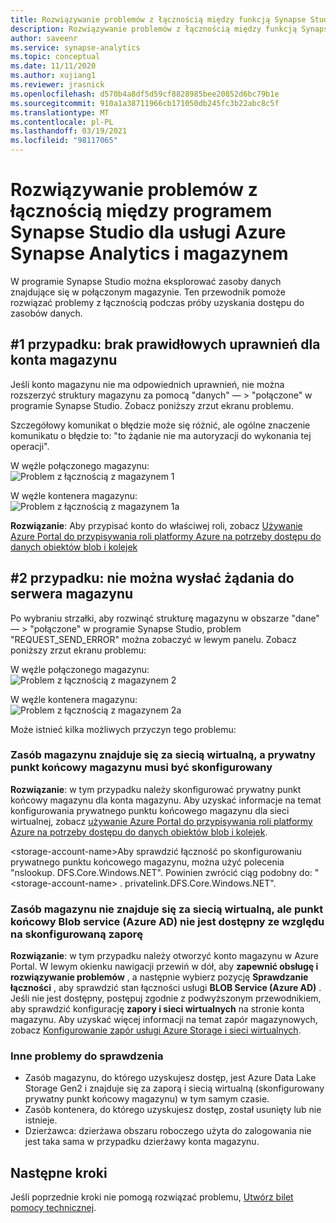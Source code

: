 ```yaml
---
title: Rozwiązywanie problemów z łącznością między funkcją Synapse Studio i magazynem
description: Rozwiązywanie problemów z łącznością między funkcją Synapse Studio i magazynem
author: saveenr
ms.service: synapse-analytics
ms.topic: conceptual
ms.date: 11/11/2020
ms.author: xujiang1
ms.reviewer: jrasnick
ms.openlocfilehash: d570b4a8df5d59cf8828985bee20852d6bc79b1e
ms.sourcegitcommit: 910a1a38711966cb171050db245fc3b22abc8c5f
ms.translationtype: MT
ms.contentlocale: pl-PL
ms.lasthandoff: 03/19/2021
ms.locfileid: "98117065"
---
```

# <a name="troubleshoot-connectivity-between-azure-synapse-analytics-synapse-studio-and-storage"></a>Rozwiązywanie problemów z łącznością między programem Synapse Studio dla usługi Azure Synapse Analytics i magazynem

W programie Synapse Studio można eksplorować zasoby danych znajdujące się w połączonym magazynie. Ten przewodnik pomoże rozwiązać problemy z łącznością podczas próby uzyskania dostępu do zasobów danych. 

## <a name="case-1-storage-account-lacks-proper-permissions"></a>#1 przypadku: brak prawidłowych uprawnień dla konta magazynu

Jeśli konto magazynu nie ma odpowiednich uprawnień, nie można rozszerzyć struktury magazynu za pomocą "danych" — > "połączone" w programie Synapse Studio. Zobacz poniższy zrzut ekranu problemu. 

Szczegółowy komunikat o błędzie może się różnić, ale ogólne znaczenie komunikatu o błędzie to: "to żądanie nie ma autoryzacji do wykonania tej operacji".

W węźle połączonego magazynu:  
![Problem z łącznością z magazynem 1](media/troubleshoot-synapse-studio-and-storage-connectivity/storage-connectivity-issue-1.png)

W węźle kontenera magazynu:  
![Problem z łącznością z magazynem 1a](media/troubleshoot-synapse-studio-and-storage-connectivity/storage-connectivity-issue-1a.png)

**Rozwiązanie**: Aby przypisać konto do właściwej roli, zobacz [Używanie Azure Portal do przypisywania roli platformy Azure na potrzeby dostępu do danych obiektów blob i kolejek](../../storage/common/storage-auth-aad-rbac-portal.md)


## <a name="case-2-failed-to-send-the-request-to-storage-server"></a>#2 przypadku: nie można wysłać żądania do serwera magazynu

Po wybraniu strzałki, aby rozwinąć strukturę magazynu w obszarze "dane" — > "połączone" w programie Synapse Studio, problem "REQUEST_SEND_ERROR" można zobaczyć w lewym panelu. Zobacz poniższy zrzut ekranu problemu:

W węźle połączonego magazynu:  
![Problem z łącznością z magazynem 2](media/troubleshoot-synapse-studio-and-storage-connectivity/storage-connectivity-issue-2.png)

W węźle kontenera magazynu:  
![Problem z łącznością z magazynem 2a](media/troubleshoot-synapse-studio-and-storage-connectivity/storage-connectivity-issue-2a.png)

Może istnieć kilka możliwych przyczyn tego problemu:

### <a name="the-storage-resource-is-behind-a-vnet-and-a-storage-private-endpoint-needs-to-configure"></a>Zasób magazynu znajduje się za siecią wirtualną, a prywatny punkt końcowy magazynu musi być skonfigurowany

**Rozwiązanie**: w tym przypadku należy skonfigurować prywatny punkt końcowy magazynu dla konta magazynu. Aby uzyskać informacje na temat konfigurowania prywatnego punktu końcowego magazynu dla sieci wirtualnej, zobacz [używanie Azure Portal do przypisywania roli platformy Azure na potrzeby dostępu do danych obiektów blob i kolejek](../security/how-to-connect-to-workspace-from-restricted-network.md).

\<storage-account-name\>Aby sprawdzić łączność po skonfigurowaniu prywatnego punktu końcowego magazynu, można użyć polecenia "nslookup. DFS.Core.Windows.NET". Powinien zwrócić ciąg podobny do: " \<storage-account-name\> . privatelink.DFS.Core.Windows.NET".

### <a name="the-storage-resource-is-not-behind-a-vnet-but-the-blob-service-azure-ad-endpoint-is-not-accessible-due-to-firewall-configured"></a>Zasób magazynu nie znajduje się za siecią wirtualną, ale punkt końcowy Blob service (Azure AD) nie jest dostępny ze względu na skonfigurowaną zaporę

**Rozwiązanie**: w tym przypadku należy otworzyć konto magazynu w Azure Portal. W lewym okienku nawigacji przewiń w dół, aby **zapewnić obsługę i rozwiązywanie problemów** , a następnie wybierz pozycję **Sprawdzanie łączności** , aby sprawdzić stan łączności usługi **BLOB Service (Azure AD)** . Jeśli nie jest dostępny, postępuj zgodnie z podwyższonym przewodnikiem, aby sprawdzić konfigurację **zapory i sieci wirtualnych** na stronie konta magazynu. Aby uzyskać więcej informacji na temat zapór magazynowych, zobacz [Konfigurowanie zapór usługi Azure Storage i sieci wirtualnych](../../storage/common/storage-network-security.md).

### <a name="other-issues-to-check"></a>Inne problemy do sprawdzenia 

* Zasób magazynu, do którego uzyskujesz dostęp, jest Azure Data Lake Storage Gen2 i znajduje się za zaporą i siecią wirtualną (skonfigurowany prywatny punkt końcowy magazynu) w tym samym czasie.
* Zasób kontenera, do którego uzyskujesz dostęp, został usunięty lub nie istnieje.
* Dzierżawca: dzierżawa obszaru roboczego użyta do zalogowania nie jest taka sama w przypadku dzierżawy konta magazynu. 


## <a name="next-steps"></a>Następne kroki
Jeśli poprzednie kroki nie pomogą rozwiązać problemu, [Utwórz bilet pomocy technicznej](../sql-data-warehouse/sql-data-warehouse-get-started-create-support-ticket.md).